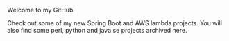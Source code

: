 
Welcome to my GitHub <br>

Check out some of my new Spring Boot and AWS lambda projects.
You will also find some perl, python and java se projects archived here.

<!---
tlquick/tlquick is a ✨ special ✨ repository because its `README.md` (this file) appears on your GitHub profile.
You can click the Preview link to take a look at your changes.
--->
